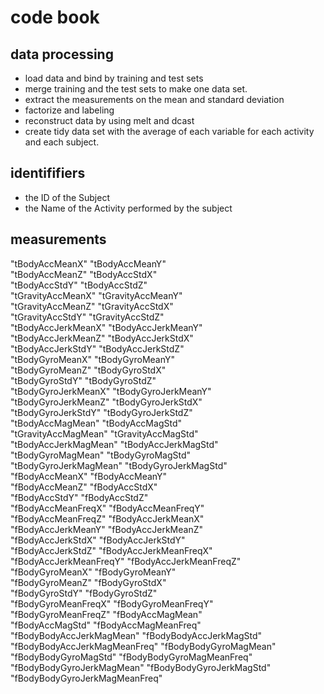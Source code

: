 # code book

## data processing
- load data and bind by training and test sets
- merge training and the test sets to make one data set.
- extract the measurements on the mean and standard deviation
- factorize and labeling
- reconstruct data by using melt and dcast
- create tidy data set with the average of each variable for each activity and each subject.

## identififiers
- the ID of the Subject
- the Name of the Activity performed by the subject 

## measurements         
"tBodyAccMeanX"                "tBodyAccMeanY"               
"tBodyAccMeanZ"                "tBodyAccStdX"                
"tBodyAccStdY"                 "tBodyAccStdZ"                
"tGravityAccMeanX"             "tGravityAccMeanY"            
"tGravityAccMeanZ"             "tGravityAccStdX"             
"tGravityAccStdY"              "tGravityAccStdZ"             
"tBodyAccJerkMeanX"            "tBodyAccJerkMeanY"           
"tBodyAccJerkMeanZ"            "tBodyAccJerkStdX"            
"tBodyAccJerkStdY"             "tBodyAccJerkStdZ"            
"tBodyGyroMeanX"               "tBodyGyroMeanY"              
"tBodyGyroMeanZ"               "tBodyGyroStdX"               
"tBodyGyroStdY"                "tBodyGyroStdZ"               
"tBodyGyroJerkMeanX"           "tBodyGyroJerkMeanY"          
"tBodyGyroJerkMeanZ"           "tBodyGyroJerkStdX"           
"tBodyGyroJerkStdY"            "tBodyGyroJerkStdZ"           
"tBodyAccMagMean"              "tBodyAccMagStd"              
"tGravityAccMagMean"           "tGravityAccMagStd"           
"tBodyAccJerkMagMean"          "tBodyAccJerkMagStd"          
"tBodyGyroMagMean"             "tBodyGyroMagStd"             
"tBodyGyroJerkMagMean"         "tBodyGyroJerkMagStd"         
"fBodyAccMeanX"                "fBodyAccMeanY"               
"fBodyAccMeanZ"                "fBodyAccStdX"                
"fBodyAccStdY"                 "fBodyAccStdZ"                
"fBodyAccMeanFreqX"            "fBodyAccMeanFreqY"           
"fBodyAccMeanFreqZ"            "fBodyAccJerkMeanX"           
"fBodyAccJerkMeanY"            "fBodyAccJerkMeanZ"           
"fBodyAccJerkStdX"             "fBodyAccJerkStdY"            
"fBodyAccJerkStdZ"             "fBodyAccJerkMeanFreqX"       
"fBodyAccJerkMeanFreqY"        "fBodyAccJerkMeanFreqZ"       
"fBodyGyroMeanX"               "fBodyGyroMeanY"              
"fBodyGyroMeanZ"               "fBodyGyroStdX"               
"fBodyGyroStdY"                "fBodyGyroStdZ"               
"fBodyGyroMeanFreqX"           "fBodyGyroMeanFreqY"          
"fBodyGyroMeanFreqZ"           "fBodyAccMagMean"             
"fBodyAccMagStd"               "fBodyAccMagMeanFreq"         
"fBodyBodyAccJerkMagMean"      "fBodyBodyAccJerkMagStd"      
"fBodyBodyAccJerkMagMeanFreq"  "fBodyBodyGyroMagMean"        
"fBodyBodyGyroMagStd"          "fBodyBodyGyroMagMeanFreq"    
"fBodyBodyGyroJerkMagMean"     "fBodyBodyGyroJerkMagStd"     
"fBodyBodyGyroJerkMagMeanFreq"
